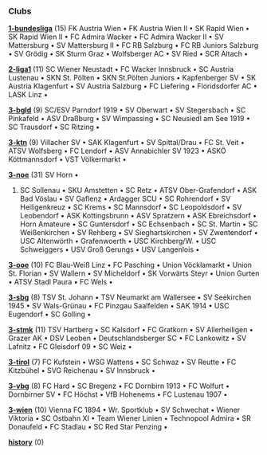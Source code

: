 

### Clubs


**[1-bundesliga](clubs/1-bundesliga.txt)** (15)
FK Austria Wien •
FK Austria Wien II •
SK Rapid Wien •
SK Rapid Wien II •
FC Admira Wacker •
FC Admira Wacker II •
SV Mattersburg •
SV Mattersburg II •
FC RB Salzburg •
FC RB Juniors Salzburg •
SV Grödig •
SK Sturm Graz •
Wolfsberger AC •
SV Ried •
SCR Altach •



**[2-liga1](clubs/2-liga1.txt)** (11)
SC Wiener Neustadt •
FC Wacker Innsbruck •
SC Austria Lustenau •
SKN St. Pölten •
SKN St.Pölten Juniors •
Kapfenberger SV •
SK Austria Klagenfurt •
SV Austria Salzburg •
FC Liefering •
Floridsdorfer AC •
LASK Linz •



**[3-bgld](clubs/3-bgld.txt)** (9)
SC/ESV Parndorf 1919 •
SV Oberwart •
SV Stegersbach •
SC Pinkafeld •
ASV Draßburg •
SV Wimpassing •
SC Neusiedl am See 1919 •
SC Trausdorf •
SC Ritzing •



**[3-ktn](clubs/3-ktn.txt)** (9)
Villacher SV •
SAK Klagenfurt •
SV Spittal/Drau •
FC St. Veit •
ATSV Wolfsberg •
FC Lendorf •
ASV Annabichler SV 1923 •
ASKÖ Köttmannsdorf •
VST Völkermarkt •



**[3-noe](clubs/3-noe.txt)** (31)
SV Horn •
1. SC Sollenau •
SKU Amstetten •
SC Retz •
ATSV Ober-Grafendorf •
ASK Bad Vöslau •
SV Gaflenz •
Ardagger SCU •
SC Rohrendorf •
SV Heiligenkreuz •
SC Krems •
SC Mannsdorf •
SC Leopoldsdorf •
SV Leobendorf •
ASK Kottingsbrunn •
ASV Spratzern •
ASK Ebreichsdorf •
Horn Amateure •
SC Guntersdorf •
SC Echsenbach •
SC St. Martin •
SC Weißenkirchen •
SV Rehberg •
SV Sieghartskirchen •
SV Zwentendorf •
USC Altenwörth •
Grafenwoerth •
USC Kirchberg/W. •
USC Schweiggers •
USV Groß Gerungs •
USV Langenlois •



**[3-ooe](clubs/3-ooe.txt)** (10)
FC Blau-Weiß Linz •
FC Pasching •
Union Vöcklamarkt •
Union St. Florian •
SV Wallern •
SV Micheldorf •
SK Vorwärts Steyr •
Union Gurten •
ATSV Stadl Paura •
FC Wels •



**[3-sbg](clubs/3-sbg.txt)** (8)
TSV St. Johann •
TSV Neumarkt am Wallersee •
SV Seekirchen 1945 •
SV Wals-Grünau •
FC Pinzgau Saalfelden •
SAK 1914 •
USC Eugendorf •
SC Golling •



**[3-stmk](clubs/3-stmk.txt)** (11)
TSV Hartberg •
SC Kalsdorf •
FC Gratkorn •
SV Allerheiligen •
Grazer AK •
DSV Leoben •
Deutschlandsberger SC •
FC Lankowitz •
SV Lafnitz •
FC Gleisdorf 09 •
SC Weiz •



**[3-tirol](clubs/3-tirol.txt)** (7)
FC Kufstein •
WSG Wattens •
SC Schwaz •
SV Reutte •
FC Kitzbühel •
SVG Reichenau •
SV Innsbruck •



**[3-vbg](clubs/3-vbg.txt)** (8)
FC Hard •
SC Bregenz •
FC Dornbirn 1913 •
FC Wolfurt •
Dornbirner SV •
FC Höchst •
VfB Hohenems •
FC Lustenau 1907 •



**[3-wien](clubs/3-wien.txt)** (10)
Vienna FC 1894 •
Wr. Sportklub •
SV Schwechat •
Wiener Viktoria •
SC Ostbahn XI •
Team Wiener Linien •
Technopool Admira •
SR Donaufeld •
FC Stadlau •
SC Red Star Penzing •



**[history](clubs/history.txt)** (0)




